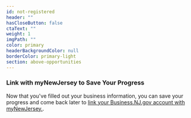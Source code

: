 ```yaml
---
id: not-registered
header: ""
hasCloseButton: false
ctaText: ""
weight: 1
imgPath: ""
color: primary
headerBackgroundColor: null
borderColor: primary-light
section: above-opportunities
---
```


### Link with myNewJersey to Save Your Progress

Now that you've filled out your business information, you can save your progress and come back later to [link your Business.NJ.gov account with myNewJersey.](/account-setup).
